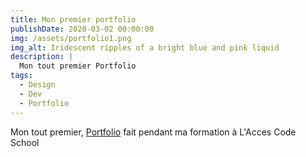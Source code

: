 ```yaml
---
title: Mon premier portfolio
publishDate: 2020-03-02 00:00:00
img: /assets/portfolio1.png
img_alt: Iridescent ripples of a bright blue and pink liquid
description: |
  Mon tout premier Portfolio
tags:
  - Design
  - Dev
  - Portfolio
---
```


Mon tout premier, <a href="https://cesa-portfolio.fr/">Portfolio</a> fait pendant ma formation à L'Acces Code School


